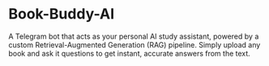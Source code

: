 # Book-Buddy-AI
A Telegram bot that acts as your personal AI study assistant, powered by a custom Retrieval-Augmented Generation (RAG) pipeline. Simply upload any book and ask it questions to get instant, accurate answers from the text.
